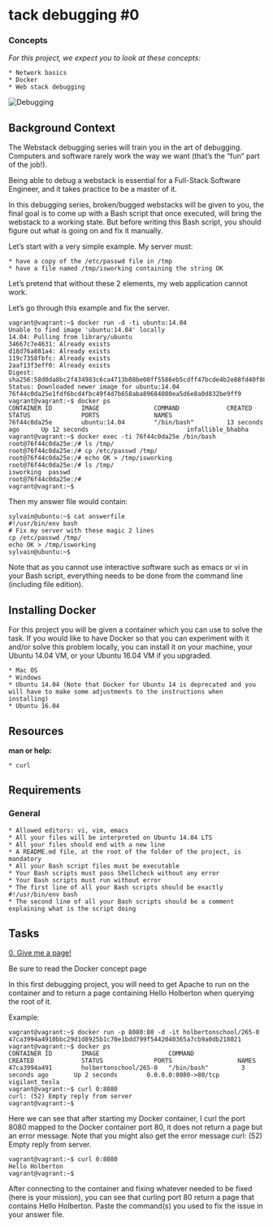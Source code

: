 # tack debugging #0
### Concepts



_For this project, we expect you to look at these concepts:_

	* Network basics
	* Docker
	* Web stack debugging
![Debugging](https://s3.amazonaws.com/intranet-projects-files/holbertonschool-sysadmin_devops/265/uWLzjc8.jpg)

## Background Context

The Webstack debugging series will train you in the art of debugging. Computers and software rarely work the way we want (that’s the “fun” part of the job!).

Being able to debug a webstack is essential for a Full-Stack Software Engineer, and it takes practice to be a master of it.

In this debugging series, broken/bugged webstacks will be given to you, the final goal is to come up with a Bash script that once executed, will bring the webstack to a working state. But before writing this Bash script, you should figure out what is going on and fix it manually.

Let’s start with a very simple example. My server must:

	* have a copy of the /etc/passwd file in /tmp
	* have a file named /tmp/isworking containing the string OK

Let’s pretend that without these 2 elements, my web application cannot work.

Let’s go through this example and fix the server.

```
vagrant@vagrant:~$ docker run -d -ti ubuntu:14.04
Unable to find image 'ubuntu:14.04' locally
14.04: Pulling from library/ubuntu
34667c7e4631: Already exists
d18d76a881a4: Already exists
119c7358fbfc: Already exists
2aaf13f3eff0: Already exists
Digest: sha256:58d0da8bc2f434983c6ca4713b08be00ff5586eb5cdff47bcde4b2e88fd40f88
Status: Downloaded newer image for ubuntu:14.04
76f44c0da25e1fdf6bcd4fbc49f4d7b658aba89684080ea5d6e8a0d832be9ff9
vagrant@vagrant:~$ docker ps
CONTAINER ID        IMAGE               COMMAND             CREATED             STATUS              PORTS               NAMES
76f44c0da25e        ubuntu:14.04        "/bin/bash"         13 seconds ago      Up 12 seconds                           infallible_bhabha
vagrant@vagrant:~$ docker exec -ti 76f44c0da25e /bin/bash
root@76f44c0da25e:/# ls /tmp/
root@76f44c0da25e:/# cp /etc/passwd /tmp/
root@76f44c0da25e:/# echo OK > /tmp/isworking
root@76f44c0da25e:/# ls /tmp/
isworking  passwd
root@76f44c0da25e:/#
vagrant@vagrant:~$
```

Then my answer file would contain:

```
sylvain@ubuntu:~$ cat answerfile
#!/usr/bin/env bash
# Fix my server with these magic 2 lines
cp /etc/passwd /tmp/
echo OK > /tmp/isworking
sylvain@ubuntu:~$
```

Note that as you cannot use interactive software such as emacs or vi in your Bash script, everything needs to be done from the command line (including file edition).

## Installing Docker

For this project you will be given a container which you can use to solve the task. If you would like to have Docker so that you can experiment with it and/or solve this problem locally, you can install it on your machine, your Ubuntu 14.04 VM, or your Ubuntu 16.04 VM if you upgraded.

	* Mac OS
	* Windows
	* Ubuntu 14.04 (Note that Docker for Ubuntu 14 is deprecated and you will have to make some adjustments to the instructions when installing)
	* Ubuntu 16.04

## Resources

__man or help:__

	* curl

## Requirements
### General

	* Allowed editors: vi, vim, emacs
	* All your files will be interpreted on Ubuntu 14.04 LTS
	* All your files should end with a new line
	* A README.md file, at the root of the folder of the project, is mandatory
	* All your Bash script files must be executable
	* Your Bash scripts must pass Shellcheck without any error
	* Your Bash scripts must run without error
	* The first line of all your Bash scripts should be exactly #!/usr/bin/env bash
	* The second line of all your Bash scripts should be a comment explaining what is the script doing

## Tasks

[0. Give me a page! ](./0-give_me_a_page)

Be sure to read the Docker concept page

In this first debugging project, you will need to get Apache to run on the container and to return a page containing Hello Holberton when querying the root of it.

Example:

```
vagrant@vagrant:~$ docker run -p 8080:80 -d -it holbertonschool/265-0
47ca3994a4910bbc29d1d8925b1c70e1bdd799f5442040365a7cb9a0db218021
vagrant@vagrant:~$ docker ps
CONTAINER ID        IMAGE                   COMMAND             CREATED             STATUS              PORTS                  NAMES
47ca3994a491        holbertonschool/265-0   "/bin/bash"         3 seconds ago       Up 2 seconds        0.0.0.0:8080->80/tcp   vigilant_tesla
vagrant@vagrant:~$ curl 0:8080
curl: (52) Empty reply from server
vagrant@vagrant:~$

```

Here we can see that after starting my Docker container, I curl the port 8080 mapped to the Docker container port 80, it does not return a page but an error message. Note that you might also get the error message curl: (52) Empty reply from server.

```
vagrant@vagrant:~$ curl 0:8080
Hello Holberton
vagrant@vagrant:~$

```

After connecting to the container and fixing whatever needed to be fixed (here is your mission), you can see that curling port 80 return a page that contains Hello Holberton. Paste the command(s) you used to fix the issue in your answer file.




